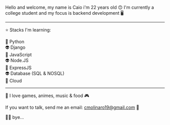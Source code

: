 Hello and welcome, my name is Caio i'm 22 years old :upside_down_face: I'm currently a college student and my focus is backend development :desktop_computer:

-------------
:star: Stacks I'm learning:

:space_invader: Python    
:alien: Django  
:space_invader: JavaScript      
:alien: Node.JS      
:space_invader: ExpressJS   
:alien: Database (SQL & NOSQL)  
:space_invader: Cloud 

------------
 
:pizza: I love games, animes, music & food :video_game:   

If you want to talk, send me an email: cmolinaro19@gmail.com :email:  

:face_exhaling: bye... 
